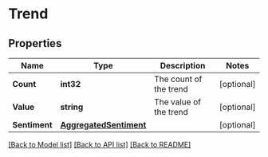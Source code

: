 # Trend

## Properties

Name | Type | Description | Notes
------------ | ------------- | ------------- | -------------
**Count** | **int32** | The count of the trend | [optional] 
**Value** | **string** | The value of the trend | [optional] 
**Sentiment** | [**AggregatedSentiment**](AggregatedSentiment.md) |  | [optional] 

[[Back to Model list]](../README.md#documentation-for-models) [[Back to API list]](../README.md#documentation-for-api-endpoints) [[Back to README]](../README.md)


